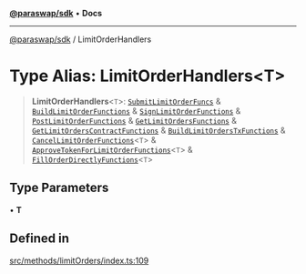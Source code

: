 [**@paraswap/sdk**](../README.md) • **Docs**

***

[@paraswap/sdk](../globals.md) / LimitOrderHandlers

# Type Alias: LimitOrderHandlers\<T\>

> **LimitOrderHandlers**\<`T`\>: [`SubmitLimitOrderFuncs`](SubmitLimitOrderFuncs.md) & [`BuildLimitOrderFunctions`](BuildLimitOrderFunctions.md) & [`SignLimitOrderFunctions`](SignLimitOrderFunctions.md) & [`PostLimitOrderFunctions`](PostLimitOrderFunctions.md) & [`GetLimitOrdersFunctions`](GetLimitOrdersFunctions.md) & [`GetLimitOrdersContractFunctions`](GetLimitOrdersContractFunctions.md) & [`BuildLimitOrdersTxFunctions`](BuildLimitOrdersTxFunctions.md) & [`CancelLimitOrderFunctions`](CancelLimitOrderFunctions.md)\<`T`\> & [`ApproveTokenForLimitOrderFunctions`](ApproveTokenForLimitOrderFunctions.md)\<`T`\> & [`FillOrderDirectlyFunctions`](FillOrderDirectlyFunctions.md)\<`T`\>

## Type Parameters

• **T**

## Defined in

[src/methods/limitOrders/index.ts:109](https://github.com/paraswap/paraswap-sdk/blob/master/src/methods/limitOrders/index.ts#L109)
